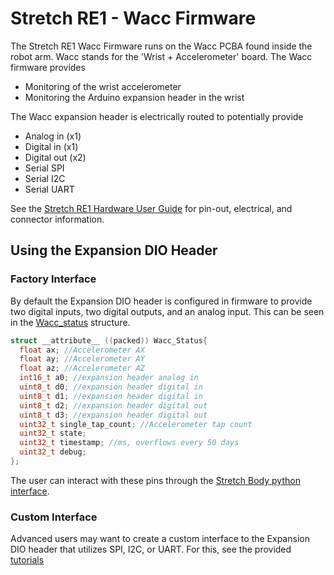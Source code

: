 # Stretch RE1 - Wacc Firmware

The Stretch RE1 Wacc Firmware runs on the Wacc PCBA found inside the robot arm. Wacc stands for the 'Wrist + Accelerometer' board. The Wacc firmware provides

* Monitoring of the wrist accelerometer
* Monitoring the Arduino expansion header in the wrist

The Wacc expansion header is electrically routed to potentially provide

* Analog in (x1)
* Digital in (x1)
* Digital out (x2)
* Serial SPI 
* Serial I2C 
* Serial UART

See the [Stretch RE1 Hardware User Guide](https://hello-robot.github.io/hardware_user_guide/) for pin-out, electrical, and connector information.

## Using the Expansion DIO Header

### Factory Interface

By default the Expansion DIO header is configured in firmware to provide two digital inputs, two digital outputs, and an analog input. This can be seen in the [Wacc_status](https://github.com/hello-robot/stretch_firmware/blob/master/arduino/hello_wacc/Common.h) structure.

```c
struct __attribute__ ((packed)) Wacc_Status{
  float ax;	//Accelerometer AX
  float ay;	//Accelerometer AY
  float az;	//Accelerometer AZ
  int16_t a0; //expansion header analog in
  uint8_t d0; //expansion header digital in
  uint8_t d1; //expansion header digital in
  uint8_t d2; //expansion header digital out
  uint8_t d3; //expansion header digital out
  uint32_t single_tap_count; //Accelerometer tap count
  uint32_t state;
  uint32_t timestamp; //ms, overflows every 50 days
  uint32_t debug;
};
```

The user can interact with these pins through the [Stretch Body python interface](https://hello-robot.github.io/stretch_body_guide/). 

### Custom Interface

Advanced users may want to create a custom interface to the Expansion DIO header that utilizes SPI, I2C, or UART. For this, see the provided [tutorials](./tutorial/README.md)
